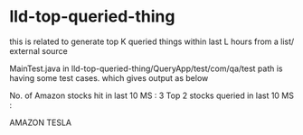 # lld-top-queried-thing
this is related to generate top K queried things within last L hours from a list/ external source

MainTest.java in lld-top-queried-thing/QueryApp/test/com/qa/test path is having some test cases. which gives output as below

No. of Amazon stocks hit in last 10 MS : 3
Top 2 stocks queried in last 10 MS :

AMAZON TESLA 
